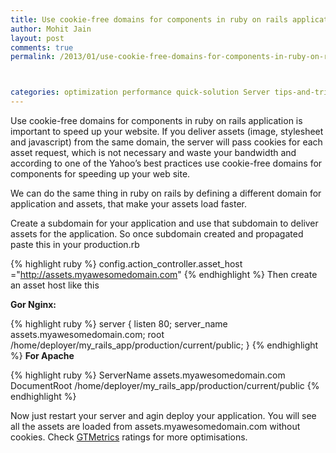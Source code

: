 ```yaml
---
title: Use cookie-free domains for components in ruby on rails application.
author: Mohit Jain
layout: post
comments: true
permalink: /2013/01/use-cookie-free-domains-for-components-in-ruby-on-rails-application/



categories: optimization performance quick-solution Server tips-and-tricks utilities
---
```


Use cookie-free domains for components in ruby on rails application is important to speed up your website.
If you deliver assets (image, stylesheet and javascript) from the same domain, the server will pass cookies for each asset request, which is not necessary and waste your bandwidth and according to one of the Yahoo’s best practices use cookie-free domains for components for speeding up your web site.

We can do the same thing in ruby on rails by defining a different domain for application and assets, that make your assets load faster.

Create a subdomain for your application and use that subdomain to deliver assets for the application. So once subdomain created and propagated paste this in your production.rb

{% highlight ruby %}
config.action_controller.asset_host ="http://assets.myawesomedomain.com"
{% endhighlight %}
Then create an asset host like this

**Gor Nginx:**

{% highlight ruby %}
server {
    listen 80;
    server_name assets.myawesomedomain.com;
    root /home/deployer/my_rails_app/production/current/public;
}
{% endhighlight %}
**For Apache**

{% highlight ruby %}
ServerName assets.myawesomedomain.com
DocumentRoot /home/deployer/my_rails_app/production/current/public
{% endhighlight %}

Now just restart your server and agin deploy your application. You will see all the assets are loaded from assets.myawesomedomain.com without cookies. Check [GTMetrics][1] ratings for more optimisations.

 [1]: http://gtmetrix.com/
